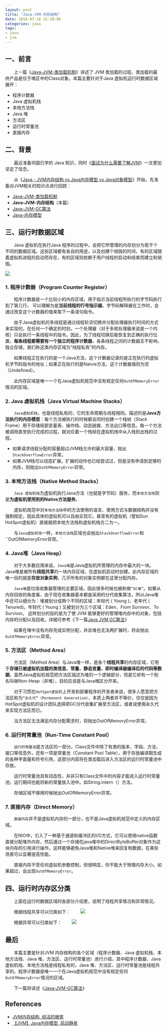 ```yaml
---
layout: post
title: "Java-JVM-内存结构"
date: 2018-07-16 15:39:08
categories: java
tags: 
- java
- jvm
---
```


## 一、前言
　　上一篇《[Java-JVM-类加载机制](http://zhangyuyu.github.io/2018/07/15/Java-JVM-%E7%B1%BB%E7%9A%84%E5%8A%A0%E8%BD%BD%E6%9C%BA%E5%88%B6/)》讲述了 JVM 类加载的过程，类加载的最终产品是位于堆区中的Class对象，本篇主要针对于Java 虚拟机运行时数据区域展开：

* 程序计数器
* Java 虚拟机栈
* 本地方法栈
* Java 堆
* 方法区
* 运行时常量池
* 直接内存
<!-- more -->

## 二、背景
　　最近准备巩固已学的 Java 知识，同时《[面试为什么需要了解JVM](https://mp.weixin.qq.com/s/NsPNfNViujmjM_nzcCc0IA)》一文更加坚定了信念。

　　从《[Java - JVM内存结构 vs Java内存模型 vs Java对象模型](http://zhangyuyu.github.io/2018/07/10/Java-JVM%E5%86%85%E5%AD%98%E7%BB%93%E6%9E%84-vs-Java%E5%86%85%E5%AD%98%E6%A8%A1%E5%9E%8B-vs-Java%E5%AF%B9%E8%B1%A1%E6%A8%A1%E5%9E%8B/)》开始，先准备对JVM相关的知识点进行回顾：

* [Java-JVM-类加载机制](http://zhangyuyu.github.io/2018/07/15/Java-JVM-%E7%B1%BB%E7%9A%84%E5%8A%A0%E8%BD%BD%E6%9C%BA%E5%88%B6/)
* **Java-JVM-内存结构**（本篇）
* [Java-JVM-GC算法](http://zhangyuyu.github.io/2018/07/20/Java-JVM-GC%E7%AE%97%E6%B3%95/)
* [Java-内存模型](http://zhangyuyu.github.io/2018/07/22/Java-%E5%86%85%E5%AD%98%E6%A8%A1%E5%9E%8B/)

## 三、运行时数据区域

　　Java 虚拟机在执行Java 程序的过程中，会把它所管理的内存划分为若干个不同的数据区域。这些区域都有各自的用途，以及创建个销毁的时间，有的区域随着虚拟机进程的启动而存在，有的区域则依赖于用户线程的启动和结束而建立和销毁。

![](/assets/img/java-jvm-memory-structure.png)

### 1. 程序计数器（Program Counter Register）
　　程序计数器是一个比较小的内存区域，用于指示当前线程所执行的字节码执行到了第几行， 可以理解为是**当前线程的行号指示器**。字节码解释器在工作时，会通过改变这个计数器的值来取下一条语句指令。

　　由于Java虚拟机的多线程是通过线程轮流切换并分配处理器执行时间的方式来实现的，在任何一个确定的时刻，一个处理器（对于多核处理器来说是一个内核）只会执行一条线程中的指令。因此，为了线程切换后能恢复到正确的执行位置，**每条线程都需要有一个独立的程序计数器**，各条线程之间的计数器互不影响，独立存储，我们称这类内存区域为“线程私有”的内存。

　　如果线程正在执行的是一个Java方法，这个计数器记录的是正在执行的虚拟机字节码指令的地址；如果正在执行的是Natvie方法，这个计数器值则为空（Undefined）。

　　此内存区域是唯一一个在Java虚拟机规范中没有规定任何`OutOfMemoryError`情况的区域。

### 2. Java 虚拟机栈（Java Virtual Machine Stacks）
　　`Java虚拟机栈`，也是线程私有的，它的生命周期与线程相同。描述的是**Java方法执行的内存模型**：每个方法被执行的时候都会同时创建一个栈帧（Stack Frame）用于存储局部变量表、操作栈、动态链接、方法出口等信息。每一个方法被调用直至执行完成的过程，就对应着一个栈帧在虚拟机栈中从入栈到出栈的过程。

* 如果请求线程分配的容量超过JVM栈允许的最大容量，抛出`StackOverflowError`异常。
* 如果JVM栈可以动态扩展，扩展的动作也已经尝试过，但是没有申请到足够的内存，则抛出`OutOfMemoryError`异常。

### 3. 本地方法栈（Native Method Stacks）
　　`Java 虚拟机栈`为虚拟机执行Java方法（也就是字节码）服务，而`本地方法栈`则是**为虚拟机使用到的Native方法服务**。

　　虚拟机规范中对`本地方法栈`中的方法使用的语言、使用方式与数据结构并没有强制规定，因此具体的虚拟机可以自由实现它。甚至有的虚拟机（譬如Sun HotSpot虚拟机）直接就把本地方法栈和虚拟机栈合二为一。

　　与`Java虚拟机栈`一样，`本地方法栈`区域也会抛出`StackOverflowError`和``OutOfMemoryError异常。`

### 4. Java堆（Java Heap）
　　对于大多数应用来说，`Java堆`是Java虚拟机所管理的内存中最大的一块。Java堆是被所有**线程共享**的一块内存区域，在虚拟机启动时创建。此内存区域的唯一目的就是**存放对象实例**，几乎所有的对象实例都在这里分配内存。

　　`Java堆`是垃圾收集器管理的主要区域，因此很多时候也被称做`“GC堆”`。如果从内存回收的角度看，由于现在收集器基本都是采用的分代收集算法，所以Java堆中还可以细分为：堆被划分成两个不同的区域：年轻代 ( Young )、老年代 ( Tenured)。年轻代 ( Young ) 又被划分为三个区域：Eden、From Survivor、To Survivor。 这样划分的目的是为了使 JVM 能够更好的管理堆内存中的对象，包括内存的分配以及回收。详细可参考《下一篇[Java JVM GC算法]()》

　　如果在堆中没有内存完成实例分配，并且堆也无法再扩展时，将会抛出`OutOfMemoryError`异常。

### 5. 方法区（Method Area）
　　方法区（Method Area）与Java堆一样，是各个**线程共享**的内存区域，它用于**存储已被虚拟机加载的类信息、常量、静态变量、即时编译器编译后的代码等数据**。虽然Java虚拟机规范把方法区描述为堆的一个逻辑部分，但是它却有一个别名叫做Non-Heap（非堆），目的应该是与Java堆区分开来。

　　对于习惯在`HotSpot虚拟机`上开发和部署程序的开发者来说，很多人愿意把方法区称为`“永久代”（Permanent Generation）`，本质上两者并不等价，仅仅是因为HotSpot虚拟机的设计团队选择把GC分代收集扩展至方法区，或者说使用永久代来实现方法区而已。

　　当方法区无法满足内存分配需求时，将抛出OutOfMemoryError异常。

### 6. 运行时常量池（Run-Time Constant Pool）
　　`运行时常量池`是方法区的一部分。Class文件中除了有类的版本、字段、方法、接口等信息外，还有一项是常量池（Constant Pool Table），用于存放编译期生成的各种字面量和符号引用，这部分内容将在类加载后进入方法区的运行时常量池中存放。

　　运行时常量池具有动态性，并非只有Class文件中的内容才能进入运行时常量池，运行期间也能将新的常量放入池中。如String.intern（）方法。

　　存储区域不够用时候抛出OutOfMemoryError异常。

### 7. 直接内存（Direct Memory）
　　`直接内存`并不是虚拟机内存的一部分，也不是Java虚拟机规范中定义的内存区域。

　　在NIO中，引入了一种基于通道和缓冲区的I/O方式，它可以使用native函数直接分配堆外内存，然后通过一个存储在java堆中的DirectByteBuffer对象作为这块内存的引用进行操作。这样能够避免Java堆和Native堆来回复制数据，在某些场景可以显著提高性能。

　　直接内存不受任何虚拟机参数控制，但很明显，你不能大于物理内存大小。如果超过，会出现`OutOfMemoryError`。

## 四、运行时内存区分类
　　上面在运行时数据区域的各部分介绍里，说明了线程共享情况和异常情况。

　　根据线程共享可以归类如下：
　　![](/assets/img/java-jvm-memory-thread.png)

　　根据异常可以归类如下：
　　![](/assets/img/java-jvm-memory-error.png)

## 最后
　　本篇主要是针对JVM 内存结构的各个区域（程序计数器、Java 虚拟机栈、本地方法栈、Java 堆、方法区、运行时常量池）进行介绍，其中程序计数器、Java 虚拟机栈、本地方法栈是线程私有的，Java 堆、方法区、运行时常量池是线程共享的。程序计数器是唯一一个在Java虚拟机规范中没有规定任何`OutOfMemoryError`情况的区域。

　　下一篇将讲述《[Java-JVM-GC算法](http://zhangyuyu.github.io/2018/07/20/Java-JVM-GC%E7%AE%97%E6%B3%95/)》

## References
* [JVM内存结构, 纯洁的微笑](http://www.ityouknow.com/jvm/2017/08/25/jvm-memory-structure.html)
* [【JVM】Java内存模型, 风动静泉](https://www.cnblogs.com/z00377750/p/9180923.html#autoid-4-0-0)

